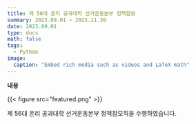 ```yaml
---
title: 제 56대 온리 공과대학 선거운동본부 정책참모
summary: 2023.09.01 ~ 2023.11.30
date: 2023.09.01
type: docs
math: false
tags:
  - Python
image:
  caption: "Embed rich media such as videos and LaTeX math"
---
```


**내용**

{{< figure src="featured.png" >}}

제 56대 온리 공과대학 선거운동본부 정책참모직을 수행하였습니다.
